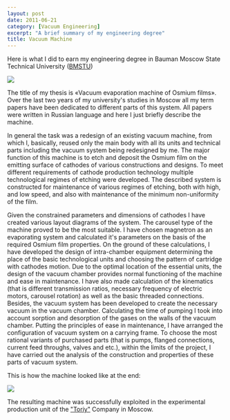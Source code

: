 ```yaml
---
layout: post
date: 2011-06-21
category: [Vacuum Engineering]
excerpt: "A brief summary of my engineering degree"
title: Vacuum Machine
---
```


<p>Here is what I did to earn my engineering degree in Bauman Moscow State Technical University (<a href="http://www.bmstu.ru/en/">BMSTU</a>)</p>

<img src="{{ site.url }}/assets/images/vacuum_machine.jpg" align="middle"/>
<p>
The title of my thesis is «Vacuum evaporation machine of Osmium films». Over the last two years of my university's studies in Moscow all my term papers have been dedicated to different parts of this system. All papers were written in Russian language and here I just briefly describe the machine.

In general the task was a redesign of an existing vacuum machine, from which I, basically, reused only the main body with all its units and technical parts including the vacuum system being redesigned by me.
The major function of this machine is to etch and deposit the Osmium film on the emitting surface of cathodes of various constructions and designs. To meet different requirements of cathode production technology multiple technological regimes of etching were developed.
The described system is constructed for maintenance of various regimes of etching, both with high, and low speed, and also with maintenance of the minimum non-uniformity of the film.
</p>

Given the constrained parameters and dimensions of cathodes I have created various layout diagrams of the system. The carousel type of the machine proved to be the most suitable.
I have chosen magnetron as an evaporating system and calculated it's parameters on the basis of the required Osmium film properties.
On the ground of these calculations, I have developed the design of intra-chamber equipment determining the place of the basic technological units and choosing the pattern of cartridge with cathodes motion.
Due to the optimal location of the essential units, the design of the vacuum chamber provides normal functioning of the machine and ease in maintenance.
I have also made calculation of the kinematics (that is different transmission ratios, necessary frequency of electric motors, carousel rotation) as well as the basic threaded connections.
Besides, the vacuum system has been developed to create the necessary vacuum in the vacuum chamber.
Calculating the time of pumping I took into account sorption and desorption of the gases on the walls of the vacuum chamber.
Putting the principles of ease in maintenance, I have arranged the configuration of vacuum system on a carrying frame.
To choose the most rational variants of purchased parts (that is pumps, flanged connections, current feed throughs, valves and etc.), within the limits of the project, I have carried out the analysis of the construction and properties of these parts of vacuum system.

This is how the machine looked like at the end:

<img src="{{ site.url }}/assets/images/vacuum.png" align="middle" />

The resulting machine was successfully exploited in the experimental production unit of the <a href="https://www.toriy.ru/">"Toriy"</a> Company in Moscow.
